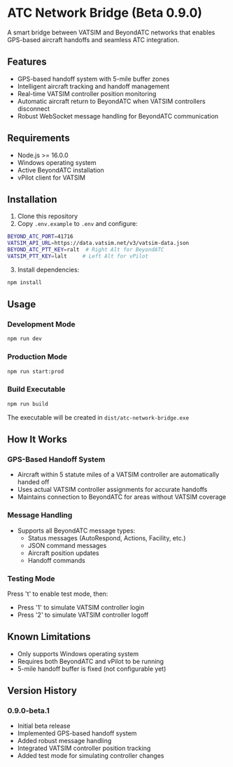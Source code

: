 # ATC Network Bridge (Beta 0.9.0)

A smart bridge between VATSIM and BeyondATC networks that enables GPS-based aircraft handoffs and seamless ATC integration.

## Features

- GPS-based handoff system with 5-mile buffer zones
- Intelligent aircraft tracking and handoff management
- Real-time VATSIM controller position monitoring
- Automatic aircraft return to BeyondATC when VATSIM controllers disconnect
- Robust WebSocket message handling for BeyondATC communication

## Requirements

- Node.js >= 16.0.0
- Windows operating system
- Active BeyondATC installation
- vPilot client for VATSIM

## Installation

1. Clone this repository
2. Copy `.env.example` to `.env` and configure:
```bash
BEYOND_ATC_PORT=41716
VATSIM_API_URL=https://data.vatsim.net/v3/vatsim-data.json
BEYOND_ATC_PTT_KEY=ralt  # Right Alt for BeyondATC
VATSIM_PTT_KEY=lalt     # Left Alt for vPilot
```

3. Install dependencies:
```bash
npm install
```

## Usage

### Development Mode
```bash
npm run dev
```

### Production Mode
```bash
npm run start:prod
```

### Build Executable
```bash
npm run build
```
The executable will be created in `dist/atc-network-bridge.exe`

## How It Works

### GPS-Based Handoff System
- Aircraft within 5 statute miles of a VATSIM controller are automatically handed off
- Uses actual VATSIM controller assignments for accurate handoffs
- Maintains connection to BeyondATC for areas without VATSIM coverage

### Message Handling
- Supports all BeyondATC message types:
  - Status messages (AutoRespond, Actions, Facility, etc.)
  - JSON command messages
  - Aircraft position updates
  - Handoff commands

### Testing Mode
Press 't' to enable test mode, then:
- Press '1' to simulate VATSIM controller login
- Press '2' to simulate VATSIM controller logoff

## Known Limitations
- Only supports Windows operating system
- Requires both BeyondATC and vPilot to be running
- 5-mile handoff buffer is fixed (not configurable yet)

## Version History

### 0.9.0-beta.1
- Initial beta release
- Implemented GPS-based handoff system
- Added robust message handling
- Integrated VATSIM controller position tracking
- Added test mode for simulating controller changes

